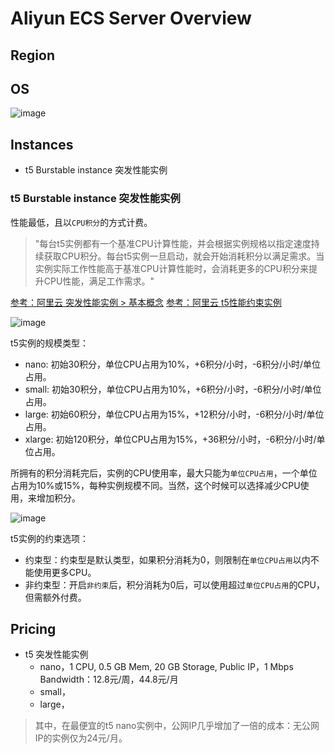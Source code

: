 # Aliyun ECS Server Overview

## Region

## OS

![image](https://user-images.githubusercontent.com/14041622/50332642-b8052680-053d-11e9-9c73-6e8c348117b6.png)


## Instances

- t5 Burstable instance 突发性能实例

### t5 Burstable instance 突发性能实例

性能最低，且以`CPU积分`的方式计费。

> "每台t5实例都有一个基准CPU计算性能，并会根据实例规格以指定速度持续获取CPU积分。每台t5实例一旦启动，就会开始消耗积分以满足需求。当实例实际工作性能高于基准CPU计算性能时，会消耗更多的CPU积分来提升CPU性能，满足工作需求。"

[参考：阿里云 突发性能实例 > 基本概念](https://help.aliyun.com/document_detail/59977.html?spm=5176.ecsbuyv3.0.0.41ea3675Ndsgpf)
[参考：阿里云 t5性能约束实例](https://help.aliyun.com/document_detail/90635.html?spm=a2c4g.11186623.2.11.4b8c7272vF1PpO#concept-fl1-tl4-cfb)
 
![image](https://user-images.githubusercontent.com/14041622/50331500-d406c900-0539-11e9-840c-606ca14e8667.png)


t5实例的规模类型：
- nano: 初始30积分，单位CPU占用为10%，+6积分/小时，-6积分/小时/单位占用。
- small: 初始30积分，单位CPU占用为10%，+6积分/小时，-6积分/小时/单位占用。
- large: 初始60积分，单位CPU占用为15%，+12积分/小时，-6积分/小时/单位占用。
- xlarge: 初始120积分，单位CPU占用为15%，+36积分/小时，-6积分/小时/单位占用。

所拥有的积分消耗完后，实例的CPU使用率，最大只能为`单位CPU占用`，一个单位占用为10%或15%，每种实例规模不同。当然，这个时候可以选择减少CPU使用，来增加积分。

![image](https://user-images.githubusercontent.com/14041622/50332393-f2ba8f00-053c-11e9-9a82-d282e09bd3e4.png)

t5实例的约束选项：
- 约束型：约束型是默认类型，如果积分消耗为0，则限制在`单位CPU占用`以内不能使用更多CPU。
- 非约束型：开启`非约束`后，积分消耗为0后，可以使用超过`单位CPU占用`的CPU，但需额外付费。


## Pricing

- t5 突发性能实例
    - nano，1 CPU, 0.5 GB Mem, 20 GB Storage, Public IP，1 Mbps Bandwidth：12.8元/周，44.8元/月
    - small，
    - large，

> 其中，在最便宜的t5 nano实例中，公网IP几乎增加了一倍的成本：无公网IP的实例仅为24元/月。
